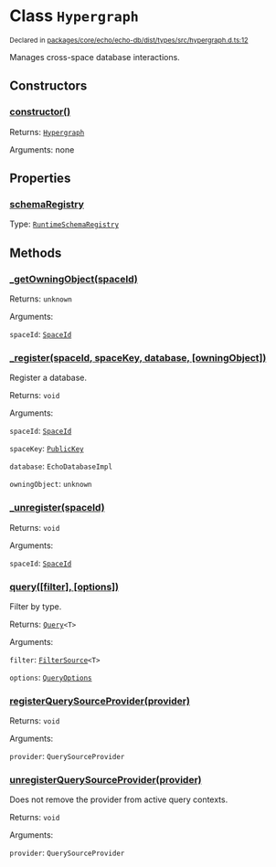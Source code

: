 # Class `Hypergraph`
<sub>Declared in [packages/core/echo/echo-db/dist/types/src/hypergraph.d.ts:12]()</sub>


Manages cross-space database interactions.

## Constructors
### [constructor()]()




Returns: <code>[Hypergraph](/api/@dxos/react-client/classes/Hypergraph)</code>

Arguments: none





## Properties
### [schemaRegistry]()
Type: <code>[RuntimeSchemaRegistry](/api/@dxos/react-client/classes/RuntimeSchemaRegistry)</code>




## Methods
### [_getOwningObject(spaceId)]()




Returns: <code>unknown</code>

Arguments: 

`spaceId`: <code>[SpaceId](/api/@dxos/react-client/types/SpaceId)</code>


### [_register(spaceId, spaceKey, database, \[owningObject\])]()


Register a database.

Returns: <code>void</code>

Arguments: 

`spaceId`: <code>[SpaceId](/api/@dxos/react-client/types/SpaceId)</code>

`spaceKey`: <code>[PublicKey](/api/@dxos/react-client/classes/PublicKey)</code>

`database`: <code>EchoDatabaseImpl</code>

`owningObject`: <code>unknown</code>


### [_unregister(spaceId)]()




Returns: <code>void</code>

Arguments: 

`spaceId`: <code>[SpaceId](/api/@dxos/react-client/types/SpaceId)</code>


### [query(\[filter\], \[options\])]()


Filter by type.

Returns: <code>[Query](/api/@dxos/react-client/classes/Query)&lt;T&gt;</code>

Arguments: 

`filter`: <code>[FilterSource](/api/@dxos/react-client/types/FilterSource)&lt;T&gt;</code>

`options`: <code>[QueryOptions](/api/@dxos/react-client/interfaces/QueryOptions)</code>


### [registerQuerySourceProvider(provider)]()




Returns: <code>void</code>

Arguments: 

`provider`: <code>QuerySourceProvider</code>


### [unregisterQuerySourceProvider(provider)]()


Does not remove the provider from active query contexts.

Returns: <code>void</code>

Arguments: 

`provider`: <code>QuerySourceProvider</code>


